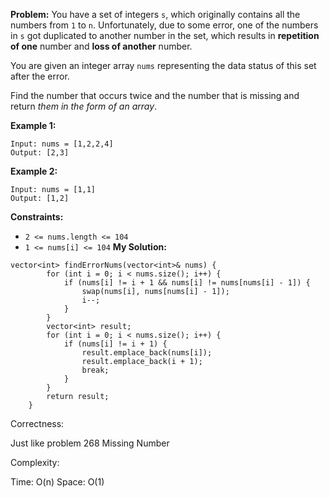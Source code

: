 **Problem:**
You have a set of integers `s`, which originally contains all the numbers from `1` to `n`. Unfortunately, due to some error, one of the numbers in `s` got duplicated to another number in the set, which results in **repetition of one** number and **loss of another** number.

You are given an integer array `nums` representing the data status of this set after the error.

Find the number that occurs twice and the number that is missing and return *them in the form of an array*.

 

**Example 1:**

```
Input: nums = [1,2,2,4]
Output: [2,3]
```

**Example 2:**

```
Input: nums = [1,1]
Output: [1,2]
```

 

**Constraints:**

- `2 <= nums.length <= 104`
- `1 <= nums[i] <= 104`
**My Solution:**
```
vector<int> findErrorNums(vector<int>& nums) {
        for (int i = 0; i < nums.size(); i++) {
            if (nums[i] != i + 1 && nums[i] != nums[nums[i] - 1]) {
                swap(nums[i], nums[nums[i] - 1]);
                i--;
            }
        }
        vector<int> result;
        for (int i = 0; i < nums.size(); i++) {
            if (nums[i] != i + 1) {
                result.emplace_back(nums[i]);
                result.emplace_back(i + 1);
                break;
            }
        }
        return result;
    }
```
Correctness:

Just like problem 268 Missing Number

Complexity:

Time: O(n)
Space: O(1)